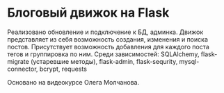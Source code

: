 # Блоговый движок на Flask

Реализовано обновление и подключение к БД, админка.
Движок представляет из себя возможность создания, изменения и поиска постов. Присутствует возможность добавления для каждого поста тегов и группировка по ним. 
Среди зависимостей: SQLAlchemy, flask-migrate (устаревшие методы), flask-admin, flask-sequrity, mysql-connector, bcrypt, requests


Основано на видеокурсе Олега Молчанова.
